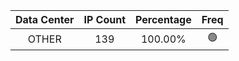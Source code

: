 | Data Center | IP Count | Percentage | Freq |
|:------------:|:--------:|:-----------:|:-----:|
| OTHER | 139 | 100.00% | 🟢 |